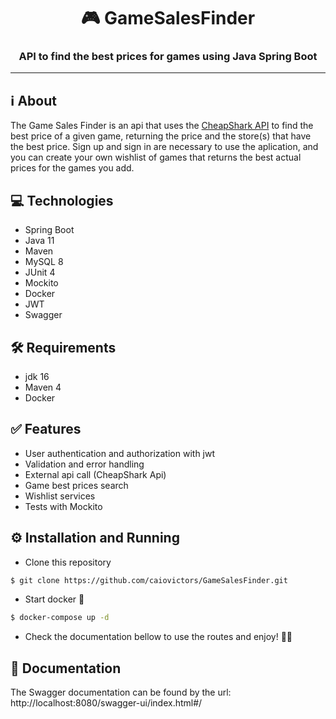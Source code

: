 <h1 align="center">🎮 GameSalesFinder</h1>
<h3 align="center">API to find the best prices for games using Java Spring Boot</h3> 

***
## ℹ About

The Game Sales Finder is an api that uses the <a href="https://apidocs.cheapshark.com/" target="_blank">CheapShark API</a> to find the best price of a given game, returning the price and the store(s) that have the best price. Sign up and sign in are necessary to use the aplication, and you can create your own wishlist of games that returns the best actual prices for the games you add.  

## 💻 Technologies
* Spring Boot
* Java 11
* Maven
* MySQL 8
* JUnit 4
* Mockito
* Docker
* JWT
* Swagger

## 🛠 Requirements
* jdk 16
* Maven 4
* Docker

## ✅ Features
* User authentication and authorization with jwt
* Validation and error handling
* External api call (CheapShark Api)
* Game best prices search
* Wishlist services
* Tests with Mockito
  
## ⚙ Installation and Running
* Clone this repository
```bash
$ git clone https://github.com/caiovictors/GameSalesFinder.git
```
* Start docker 🐋
```bash
$ docker-compose up -d
```
* Check the documentation bellow to use the routes and enjoy! ✌🏻

## 📄 Documentation

  The Swagger documentation can be found by the url:<br> 
  <a> http://localhost:8080/swagger-ui/index.html#/ </a>
